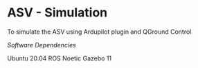 # ASV - Simulation
To simulate the ASV using Ardupilot plugin and QGround Control

*Software Dependencies*

Ubuntu 20.04
ROS Noetic
Gazebo 11


